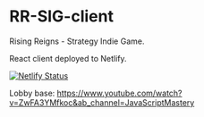# RR-SIG-client

Rising Reigns - Strategy Indie Game.

React client deployed to Netlify.

[![Netlify Status](https://api.netlify.com/api/v1/badges/f772113f-5609-4294-8c54-358819d6fcf5/deploy-status)](https://app.netlify.com/sites/risingreigns/deploys)

Lobby base: <https://www.youtube.com/watch?v=ZwFA3YMfkoc&ab_channel=JavaScriptMastery>

